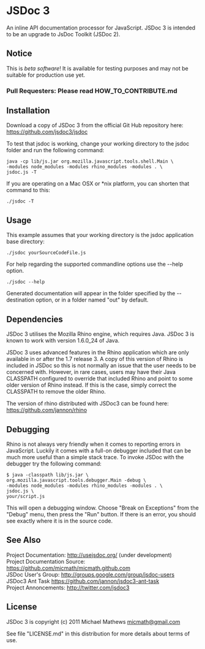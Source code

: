 JSDoc 3
=======

An inline API documentation processor for JavaScript. JSDoc 3 is intended to be
an upgrade to JsDoc Toolkit (JSDoc 2).

Notice
------

This is *beta software*! It is available for testing purposes and may not be 
suitable for production use yet.

### Pull Requesters: Please read HOW_TO_CONTRIBUTE.md 

Installation
------------

Download a copy of JSDoc 3 from the official Git Hub repository here:
<https://github.com/jsdoc3/jsdoc>

To test that jsdoc is working, change your working directory to the jsdoc folder
and run the following command:

	java -cp lib/js.jar org.mozilla.javascript.tools.shell.Main \
	-modules node_modules -modules rhino_modules -modules . \
	jsdoc.js -T
	
If you are operating on a Mac OSX or *nix platform, you can shorten that command
to this:

    ./jsdoc -T

Usage
-----

This example assumes that your working directory is the jsdoc application base
directory:

    ./jsdoc yourSourceCodeFile.js

For help regarding the supported commandline options use the --help option.

	./jsdoc --help

Generated documentation will appear in the folder specified by the --destination
option, or in a folder named "out" by default.

Dependencies
------------

JSDoc 3 utilises the Mozilla Rhino engine, which requires Java. JSDoc 3 is known
to work with version 1.6.0_24 of Java.

JSDoc 3 uses advanced features in the Rhino application which are only
available in or after the 1.7 release 3. A copy of this version of Rhino is
included in JSDoc so this is not normally an issue that the user needs to be
concerned with. However, in rare cases, users may have their Java CLASSPATH
configured to override that included Rhino and point to some older version of
Rhino instead. If this is the case, simply correct the CLASSPATH to remove the
older Rhino.

The version of rhino distributed with JSDoc3 can be found here:  https://github.com/jannon/rhino

Debugging
---------

Rhino is not always very friendly when it comes to reporting errors in
JavaScript. Luckily it comes with a full-on debugger included that can be much
more useful than a simple stack trace. To invoke JSDoc with the debugger try the
following command:

    $ java -classpath lib/js.jar \
    org.mozilla.javascript.tools.debugger.Main -debug \
    -modules node_modules -modules rhino_modules -modules . \
    jsdoc.js \
    your/script.js

This will open a debugging window. Choose "Break on Exceptions" from the "Debug"
menu, then press the "Run" button. If there is an error, you should see exactly
where it is in the source code.

See Also
--------

Project Documentation: <http://usejsdoc.org/> (under development)  
Project Documentation Source: <https://github.com/micmath/micmath.github.com>  
JSDoc User's Group: <http://groups.google.com/group/jsdoc-users>  
JSDoc3 Ant Task <https://github.com/jannon/jsdoc3-ant-task>  
Project Annoncements: <http://twitter.com/jsdoc3>

License
-------

JSDoc 3 is copyright (c) 2011 Michael Mathews <micmath@gmail.com>

See file "LICENSE.md" in this distribution for more details about
terms of use.